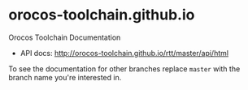# orocos-toolchain.github.io
Orocos Toolchain Documentation

* API docs: http://orocos-toolchain.github.io/rtt/master/api/html

To see the documentation for other branches replace ```master``` with the branch name you're interested in.
